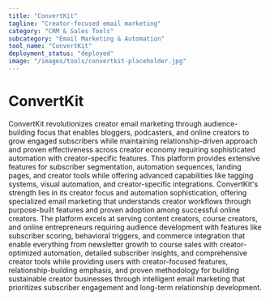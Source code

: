 ```yaml
---
title: "ConvertKit"
tagline: "Creator-focused email marketing"
category: "CRM & Sales Tools"
subcategory: "Email Marketing & Automation"
tool_name: "ConvertKit"
deployment_status: "deployed"
image: "/images/tools/convertkit-placeholder.jpg"
---
```


# ConvertKit

ConvertKit revolutionizes creator email marketing through audience-building focus that enables bloggers, podcasters, and online creators to grow engaged subscribers while maintaining relationship-driven approach and proven effectiveness across creator economy requiring sophisticated automation with creator-specific features. This platform provides extensive features for subscriber segmentation, automation sequences, landing pages, and creator tools while offering advanced capabilities like tagging systems, visual automation, and creator-specific integrations. ConvertKit's strength lies in its creator focus and automation sophistication, offering specialized email marketing that understands creator workflows through purpose-built features and proven adoption among successful online creators. The platform excels at serving content creators, course creators, and online entrepreneurs requiring audience development with features like subscriber scoring, behavioral triggers, and commerce integration that enable everything from newsletter growth to course sales with creator-optimized automation, detailed subscriber insights, and comprehensive creator tools while providing users with creator-focused features, relationship-building emphasis, and proven methodology for building sustainable creator businesses through intelligent email marketing that prioritizes subscriber engagement and long-term relationship development.